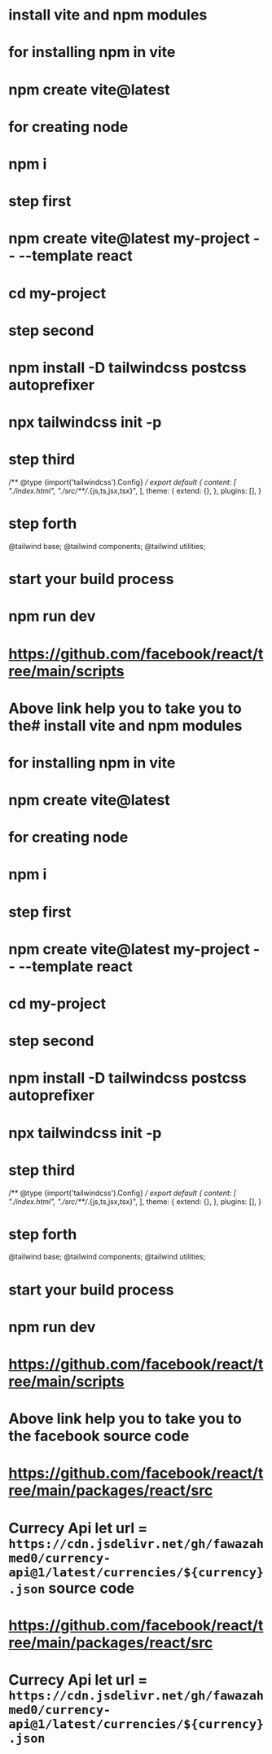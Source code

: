 # install vite and npm modules
# for installing npm in vite

# npm create vite@latest

# for creating node

# npm i


<!-- Installing tailwind  -->

# step first

# npm create vite@latest my-project -- --template react
# cd my-project

# step second 

# npm install -D tailwindcss postcss autoprefixer
# npx tailwindcss init -p 

# step third

/** @type {import('tailwindcss').Config} */
export default {
  content: [
    "./index.html",
    "./src/**/*.{js,ts,jsx,tsx}",
  ],
  theme: {
    extend: {},
  },
  plugins: [],
}

# step forth

@tailwind base;
@tailwind components;
@tailwind utilities;

# start your build process

# npm run dev

# https://github.com/facebook/react/tree/main/scripts 

# Above link help you to take you to the# install vite and npm modules
# for installing npm in vite

# npm create vite@latest

# for creating node

# npm i


<!-- Installing tailwind  -->

# step first

# npm create vite@latest my-project -- --template react
# cd my-project

# step second 

# npm install -D tailwindcss postcss autoprefixer
# npx tailwindcss init -p 

# step third

/** @type {import('tailwindcss').Config} */
export default {
  content: [
    "./index.html",
    "./src/**/*.{js,ts,jsx,tsx}",
  ],
  theme: {
    extend: {},
  },
  plugins: [],
}

# step forth

@tailwind base;
@tailwind components;
@tailwind utilities;

# start your build process

# npm run dev

# https://github.com/facebook/react/tree/main/scripts 

# Above link help you to take you to the facebook source code 

# https://github.com/facebook/react/tree/main/packages/react/src

# Currecy Api let url = `https://cdn.jsdelivr.net/gh/fawazahmed0/currency-api@1/latest/currencies/${currency}.json` source code

# https://github.com/facebook/react/tree/main/packages/react/src

# Currecy Api let url = `https://cdn.jsdelivr.net/gh/fawazahmed0/currency-api@1/latest/currencies/${currency}.json`
